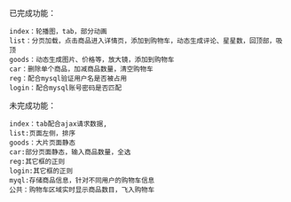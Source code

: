 

已完成功能：
    
    index：轮播图，tab，部分动画
    list：分页加载，点击商品进入详情页，添加到购物车，动态生成评论、星星数，回顶部，吸顶
    goods：动态生成图片、价格等，放大镜，添加到购物车
    car：删除单个商品，加减商品数量，清空购物车
    reg：配合mysql验证用户名是否被占用
    login：配合mysql账号密码是否匹配

未完成功能：

    index：tab配合ajax请求数据,
    list:页面左侧，排序
    goods：大片页面静态
    car:部分页面静态，输入商品数量，全选
    reg:其它框的正则
    login:其它框的正则
    myql:存储商品信息，针对不同用户的购物车信息
    公共：购物车区域实时显示商品数目，飞入购物车
